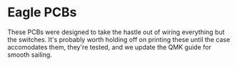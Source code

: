 # Eagle PCBs

These PCBs were designed to take the hastle out of wiring everything but the
switches. It's probably worth holding off on printing these until the case
accomodates them, they're tested, and we update the QMK guide for smooth
sailing.
